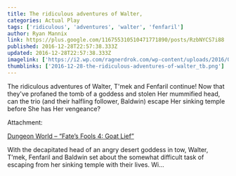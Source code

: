 ```yaml
---
title: The ridiculous adventures of Walter,
categories: Actual Play
tags: ['ridiculous', 'adventures', 'walter', 'fenfaril']
author: Ryan Mannix
link: https://plus.google.com/116755310510471771890/posts/RzbNYCS7i88
published: 2016-12-28T22:57:38.333Z
updated: 2016-12-28T22:57:38.333Z
imagelink: ['https://i2.wp.com/ragnerdrok.com/wp-content/uploads/2016/03/rnr_icon-e1456932287445.jpg?resize=150,150']
thumblinks: ['2016-12-28-the-ridiculous-adventures-of-walter_tb.png']
---
```


The ridiculous adventures of Walter, T&#39;mek and Fenfaril continue! Now that they&#39;ve profaned the tomb of a goddess and stolen Her mummified head, can the trio (and their halfling follower, Baldwin) escape Her sinking temple before She has Her vengeance? 


Attachment:

<a href='http://ragnerdrok.com/2016/12/28/dungeon-world-fates-fools-4-goat-lief/'>Dungeon World – “Fate’s Fools 4: Goat Lief”</a>


With the decapitated head of an angry desert goddess in tow, Walter, T’mek, Fenfaril and Baldwin set about the somewhat difficult task of escaping from her sinking temple with their lives. Wi…